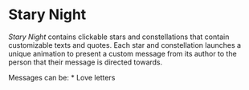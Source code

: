 # Stary Night

_Stary Night_ contains clickable stars and constellations that contain customizable texts and quotes. Each star and constellation launches a unique animation to present a custom message from its author to the person that their message is directed towards.

Messages can be:
    * Love letters